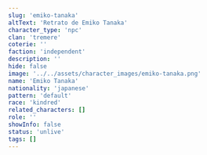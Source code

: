 ```yaml
---
slug: 'emiko-tanaka'
altText: 'Retrato de Emiko Tanaka'
character_type: 'npc'
clan: 'tremere'
coterie: ''
faction: 'independent'
description: ''
hide: false
image: '../../assets/character_images/emiko-tanaka.png'
name: 'Emiko Tanaka'
nationality: 'japanese'
pattern: 'default'
race: 'kindred'
related_characters: []
role: ''
showInfo: false
status: 'unlive'
tags: []
---
```

